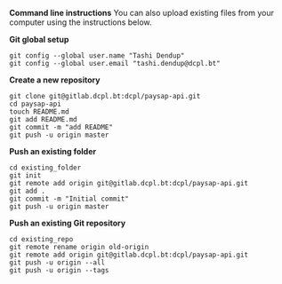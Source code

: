 **Command line instructions**
You can also upload existing files from your computer using the instructions below.


**Git global setup**
```
git config --global user.name "Tashi Dendup"
git config --global user.email "tashi.dendup@dcpl.bt"
```

**Create a new repository**
```
git clone git@gitlab.dcpl.bt:dcpl/paysap-api.git
cd paysap-api
touch README.md
git add README.md
git commit -m "add README"
git push -u origin master
```

**Push an existing folder**
```
cd existing_folder
git init
git remote add origin git@gitlab.dcpl.bt:dcpl/paysap-api.git
git add .
git commit -m "Initial commit"
git push -u origin master
```

**Push an existing Git repository**
```
cd existing_repo
git remote rename origin old-origin
git remote add origin git@gitlab.dcpl.bt:dcpl/paysap-api.git
git push -u origin --all
git push -u origin --tags
```
